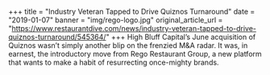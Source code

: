 +++
title = "Industry Veteran Tapped to Drive Quiznos Turnaround"
date = "2019-01-07"
banner = "img/rego-logo.jpg"
original_article_url = "https://www.restaurantdive.com/news/industry-veteran-tapped-to-drive-quiznos-turnaround/545364/"
+++
High Bluff Capital’s June acquisition of Quiznos wasn’t simply another blip on the frenzied M&A radar. It was, in earnest, the introductory move from Rego Restaurant Group, a new platform that wants to make a habit of resurrecting once-mighty brands.
